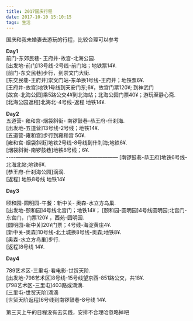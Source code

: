 ```yaml
---
title: 2017国庆行程
date: 2017-10-10 15:10:15
tags: 生活
---
```

国庆和我未婚妻去游玩的行程，比较合理可以参考

<!-- more -->
**Day1**   
前门-东郊民巷- 王府井-故宫-北海公园.  
[出发地-前门]13号线-2号线-前门站；地铁票14¥.  
[前门-东交民巷]步行，到崇文门大街.  
[东交民巷-王府井]崇文门站-东单换1号线-王府井；地铁票6¥.  
[王府井-故宫]地铁1号线到天安门东;6¥，故宫门票120¥;  到神武门   
[故宫-北海公园]乘5路公交4¥到北海站；北海公园门票40¥；游玩至静心斋.  
[北海公园返程]北海北-4号线-返程 地铁14¥.  


**Day2**  
五道营- 雍和宫-烟袋斜街- 南锣鼓巷-恭王府-什刹海.  
[出发地-五道营]13号线-2号线；地铁14¥.  
[五道营-雍和宫]步行到雍和宫 50¥.  
[雍和宫-烟袋斜街]地铁2号线-8号线到什刹海;地铁6¥.  
[烟袋斜街-南锣鼓巷]地铁8号线；6¥.  
----————————————————————
[南锣鼓巷-恭王府]地铁6号线-北海北站;地铁6¥.  
[恭王府-什刹海公园]滴滴.  
[返程] 地铁8号线 地铁14¥

**Day3**

颐和园-圆明园-午餐：新中关- 奥森-水立方鸟巢.  
[出发地-颐和园]4号线北宫门；地铁14¥；
[颐和园-圆明园]4号线圆明园;北宫门-东宫门，门票120¥ ，西苑-圆明园.  
[圆明园-新中关]20¥门票；4号线-海淀黄庄4¥.  
[新中关-奥森]10号线-北土城换8号线-奥森;地铁8¥.  
[奥森-水立方鸟巢]步行.  
[返程]8号线 14¥.  


**Day4** 

789艺术区-三里屯-看电影-世贸天阶.  
[出发地-798艺术区]8号线-15号线望京西-851路公交，共18¥.  
[798艺术区-三里屯]403路或滴滴.  
[三里屯-世贸天阶]滴滴    
[世贸天阶返程]6号线到南锣鼓巷-8号线 14¥.  

第三天上午的日程没有去实践，安排不合理哈忽略掉吧




